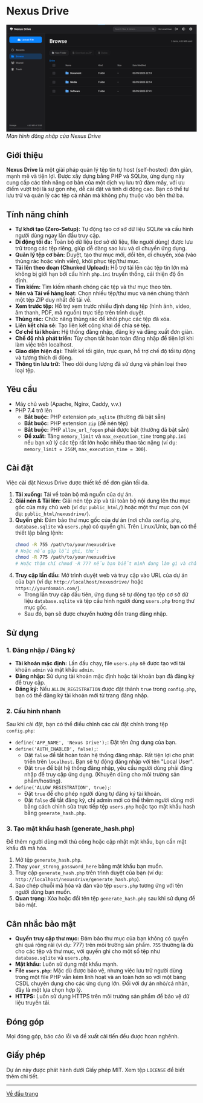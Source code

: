 # Nexus Drive

![Nexus Drive Screenshot - Login Page](./Screenshot.png)
*Màn hình đăng nhập của Nexus Drive*

## Giới thiệu

**Nexus Drive** là một giải pháp quản lý tệp tin tự host (self-hosted) đơn giản, mạnh mẽ và tiện lợi. Được xây dựng bằng PHP và SQLite, ứng dụng này cung cấp các tính năng cơ bản của một dịch vụ lưu trữ đám mây, với ưu điểm vượt trội là sự gọn nhẹ, dễ cài đặt và tính di động cao. Bạn có thể tự lưu trữ và quản lý các tệp cá nhân mà không phụ thuộc vào bên thứ ba.

## Tính năng chính

*   **Tự khởi tạo (Zero-Setup):** Tự động tạo cơ sở dữ liệu SQLite và cấu hình người dùng ngay lần đầu truy cập.
*   **Di động tối đa:** Toàn bộ dữ liệu (cơ sở dữ liệu, file người dùng) được lưu trữ trong các tệp riêng, giúp dễ dàng sao lưu và di chuyển ứng dụng.
*   **Quản lý tệp cơ bản:** Duyệt, tạo thư mục mới, đổi tên, di chuyển, xóa (vào thùng rác hoặc vĩnh viễn), khôi phục tệp/thư mục.
*   **Tải lên theo đoạn (Chunked Upload):** Hỗ trợ tải lên các tệp tin lớn mà không bị giới hạn bởi cấu hình `php.ini` truyền thống, cải thiện độ ổn định.
*   **Tìm kiếm:** Tìm kiếm nhanh chóng các tệp và thư mục theo tên.
*   **Nén và Tải về hàng loạt:** Chọn nhiều tệp/thư mục và nén chúng thành một tệp ZIP duy nhất để tải về.
*   **Xem trước tệp:** Hỗ trợ xem trước nhiều định dạng tệp (hình ảnh, video, âm thanh, PDF, mã nguồn) trực tiếp trên trình duyệt.
*   **Thùng rác:** Chức năng thùng rác để khôi phục các tệp đã xóa.
*   **Liên kết chia sẻ:** Tạo liên kết công khai để chia sẻ tệp.
*   **Cơ chế tài khoản:** Hệ thống đăng nhập, đăng ký và đăng xuất đơn giản.
*   **Chế độ nhà phát triển:** Tùy chọn tắt hoàn toàn đăng nhập để tiện lợi khi làm việc trên localhost.
*   **Giao diện hiện đại:** Thiết kế tối giản, trực quan, hỗ trợ chế độ tối tự động và tương thích di động.
*   **Thông tin lưu trữ:** Theo dõi dung lượng đã sử dụng và phân loại theo loại tệp.

## Yêu cầu

*   Máy chủ web (Apache, Nginx, Caddy, v.v.)
*   PHP 7.4 trở lên
    *   **Bắt buộc:** PHP extension `pdo_sqlite` (thường đã bật sẵn)
    *   **Bắt buộc:** PHP extension `zip` (để nén tệp)
    *   **Bắt buộc:** PHP `allow_url_fopen` phải được bật (thường đã bật sẵn)
    *   **Đề xuất:** Tăng `memory_limit` và `max_execution_time` trong `php.ini` nếu bạn xử lý các tệp rất lớn hoặc nhiều thao tác nặng (ví dụ: `memory_limit = 256M`, `max_execution_time = 300`).

## Cài đặt

Việc cài đặt Nexus Drive được thiết kế để đơn giản tối đa.

1.  **Tải xuống:** Tải về toàn bộ mã nguồn của dự án.
2.  **Giải nén & Tải lên:** Giải nén tệp zip và tải toàn bộ nội dung lên thư mục gốc của máy chủ web (ví dụ: `public_html/`) hoặc một thư mục con (ví dụ: `public_html/nexusdrive/`).
3.  **Quyền ghi:** Đảm bảo thư mục gốc của dự án (nơi chứa `config.php`, `database.sqlite` và `users.php`) có quyền ghi. Trên Linux/Unix, bạn có thể thiết lập bằng lệnh:
    ```bash
    chmod -R 755 /path/to/your/nexusdrive
    # Hoặc nếu gặp lỗi ghi, thử:
    chmod -R 775 /path/to/your/nexusdrive 
    # Hoặc thậm chí chmod -R 777 nếu bạn biết mình đang làm gì và chấp nhận rủi ro.
    ```
4.  **Truy cập lần đầu:** Mở trình duyệt web và truy cập vào URL của dự án của bạn (ví dụ: `http://localhost/nexusdrive/` hoặc `https://yourdomain.com/`).
    *   Trong lần truy cập đầu tiên, ứng dụng sẽ tự động tạo tệp cơ sở dữ liệu `database.sqlite` và tệp cấu hình người dùng `users.php` trong thư mục gốc.
    *   Sau đó, bạn sẽ được chuyển hướng đến trang đăng nhập.

## Sử dụng

### 1. Đăng nhập / Đăng ký

*   **Tài khoản mặc định:** Lần đầu chạy, file `users.php` sẽ được tạo với tài khoản `admin` và mật khẩu `admin`.
*   **Đăng nhập:** Sử dụng tài khoản mặc định hoặc tài khoản bạn đã đăng ký để truy cập.
*   **Đăng ký:** Nếu `ALLOW_REGISTRATION` được đặt thành `true` trong `config.php`, bạn có thể đăng ký tài khoản mới từ trang đăng nhập.

### 2. Cấu hình nhanh

Sau khi cài đặt, bạn có thể điều chỉnh các cài đặt chính trong tệp `config.php`:

*   `define('APP_NAME', 'Nexus Drive');`: Đặt tên ứng dụng của bạn.
*   `define('AUTH_ENABLED', false);`:
    *   Đặt `false` để tắt hoàn toàn hệ thống đăng nhập. Rất tiện lợi cho phát triển trên `localhost`. Bạn sẽ tự động đăng nhập với tên "Local User".
    *   Đặt `true` để bật hệ thống đăng nhập, yêu cầu người dùng phải đăng nhập để truy cập ứng dụng. (Khuyên dùng cho môi trường sản phẩm/hosting).
*   `define('ALLOW_REGISTRATION', true);`:
    *   Đặt `true` để cho phép người dùng tự đăng ký tài khoản.
    *   Đặt `false` để tắt đăng ký, chỉ admin mới có thể thêm người dùng mới bằng cách chỉnh sửa trực tiếp tệp `users.php` hoặc tạo mật khẩu hash bằng `generate_hash.php`.

### 3. Tạo mật khẩu hash (generate_hash.php)

Để thêm người dùng mới thủ công hoặc cập nhật mật khẩu, bạn cần mật khẩu đã mã hóa.

1.  Mở tệp `generate_hash.php`.
2.  Thay `your_strong_password_here` bằng mật khẩu bạn muốn.
3.  Truy cập `generate_hash.php` trên trình duyệt của bạn (ví dụ: `http://localhost/nexusdrive/generate_hash.php`).
4.  Sao chép chuỗi mã hóa và dán vào tệp `users.php` tương ứng với tên người dùng bạn muốn.
5.  **Quan trọng:** Xóa hoặc đổi tên tệp `generate_hash.php` sau khi sử dụng để bảo mật.

## Cân nhắc bảo mật

*   **Quyền truy cập thư mục:** Đảm bảo thư mục của bạn không có quyền ghi quá rộng rãi (ví dụ: 777) trên môi trường sản phẩm. `755` thường là đủ cho các tệp và thư mục, với quyền ghi cho một số tệp như `database.sqlite` và `users.php`.
*   **Mật khẩu:** Luôn sử dụng mật khẩu mạnh.
*   **File `users.php`:** Mặc dù được bảo vệ, nhưng việc lưu trữ người dùng trong một file PHP vẫn kém linh hoạt và an toàn hơn so với một bảng CSDL chuyên dụng cho các ứng dụng lớn. Đối với dự án nhỏ/cá nhân, đây là một lựa chọn hợp lý.
*   **HTTPS:** Luôn sử dụng HTTPS trên môi trường sản phẩm để bảo vệ dữ liệu truyền tải.

## Đóng góp

Mọi đóng góp, báo cáo lỗi và đề xuất cải tiến đều được hoan nghênh.

## Giấy phép

Dự án này được phát hành dưới Giấy phép MIT. Xem tệp `LICENSE` để biết thêm chi tiết.

---

[Về đầu trang](#nexus-drive)